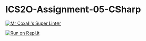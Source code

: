 # ICS2O-Assignment-05-CSharp

[![Mr Coxall's Super Linter](https://github.com/Claire-Bedrossian/ICS2O-Assignment-05-CSharp/workflows/Mr%20Coxall's%20Super%20Linter/badge.svg)](https://github.com/Claire-Bedrossian/ICS2O-Assignment-05-CSharp/actions)

[![Run on Repl.it](https://repl.it/badge/github/Claire-Bedrossian/ICS2O-Assignment-05-CSharp)](https://repl.it/github/Claire-Bedrossian/ICS2O-Assignment-05-CSharp)
